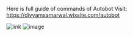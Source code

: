Here is full guide of commands of Autobot
Visit:  
https://divyamsamarwal.wixsite.com/autobot

![link](https://discord.com/api/oauth2/authorize?client_id=858965828716331019&permissions=8&scope=bot%20applications.commands)
![image](https://user-images.githubusercontent.com/72195951/147406512-f67bb262-7009-4696-b8de-c479b48f3815.png)
